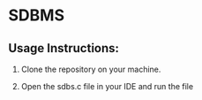 # SDBMS

## Usage Instructions:

1. Clone the repository on your machine.

2. Open the sdbs.c file in your IDE and run the file

